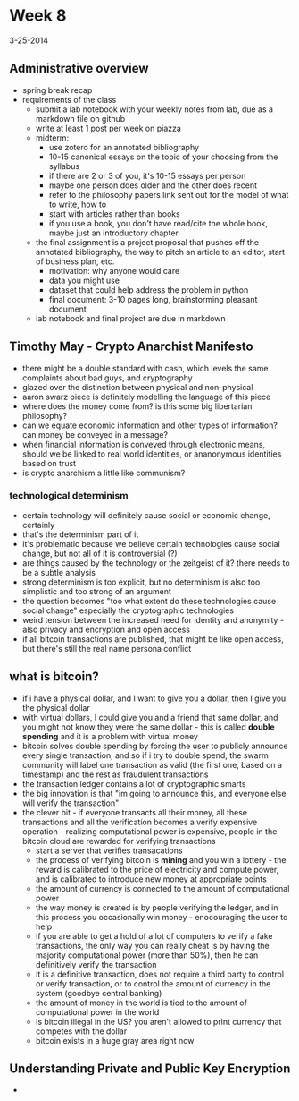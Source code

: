 # Week 8
3-25-2014

## Administrative overview
+ spring break recap
+ requirements of the class
	- submit a lab notebook with your weekly notes from lab, due as a markdown file on github
	- write at least 1 post per week on piazza
	- midterm:
		- use zotero for an annotated bibliography
		- 10-15 canonical essays on the topic of your choosing from the syllabus
		- if there are 2 or 3 of you, it's 10-15 essays per person
		- maybe one person does older and the other does recent
		- refer to the philosophy papers link sent out for the model of what to write, how to 
		- start with articles rather than books
		- if you use a book, you don't have read/cite the whole book, maybe just an introductory chapter
	- the final assignment is a project proposal that pushes off the annotated bibliography, the way to pitch an article to an editor, start of business plan, etc.
		- motivation: why anyone would care
		- data you might use
		- dataset that could help address the problem in python
		- final document: 3-10 pages long, brainstorming pleasant document
	- lab notebook and final project are due in markdown
	
## Timothy May - Crypto Anarchist Manifesto
- there might be a double standard with cash, which levels the same complaints about bad guys, and cryptography
- glazed over the distinction between physical and non-physical
- aaron swarz piece is definitely modelling the language of this piece
- where does the money come from? is this some big libertarian philosophy?
- can we equate economic information and other types of information? can money be conveyed in a message? 
- when financial information is conveyed through electronic means, should we be linked to real world identities, or ananonymous identities based on trust
- is crypto anarchism a little like communism?

### technological determinism
- certain technology will definitely cause social or economic change, certainly
- that's the determinism part of it
- it's problematic because we believe certain technologies cause social change, but not all of it is controversial (?)
- are things caused by the technology or the zeitgeist of it? there needs to be a subtle analysis
- strong determinism is too explicit, but no determinism is also too simplistic and too strong of an argument
- the question becomes "too what extent do these technologies cause social change" especially the cryptographic technologies
- weird tension between the increased need for identity and anonymity - also privacy and encryption and open access
- if all bitcoin transactions are published, that might be like open access, but there's still the real name persona conflict

## what is bitcoin?
+ if i have a physical dollar, and I want to give you a dollar, then I give you the physical dollar
+ with virtual dollars, I could give you and a friend that same dollar, and you might not know they were the same dollar - this is called **double spending** and it is a problem with virtual money
+ bitcoin solves double spending by forcing the user to publicly announce every single transaction, and so if i try to double spend, the swarm community will label one transaction as valid (the first one, based on a timestamp) and the rest as fraudulent transactions
+ the transaction ledger contains a lot of cryptographic smarts
+ the big innovation is that "im going to announce this, and everyone else will verify the transaction"
+ the clever bit - if everyone transacts all their money, all these transactions and all the verification becomes a verify expensive operation - realizing computational power is expensive, people in the bitcoin cloud are rewarded for verifying transactions
	- start a server that verifies transacations
	- the process of verifying bitcoin is **mining** and you win a lottery - the reward is calibrated to the price of electricity and compute power, and is calibrated to introduce new money at appropriate points
	- the amount of currency is connected to the amount of computational power
	- the way money is created is by people verifying the ledger, and in this process you occasionally win money - enocouraging the user to help
	- if you are able to get a hold of a lot of computers to verify a fake transactions, the only way you can really cheat is by having the majority computational power (more than 50%), then he can definitively verify the transaction
	- it is a definitive transaction, does not require a third party to control or verify transaction, or to control the amount of currency in the system (goodbye central banking)
	- the amount of money in the world is tied to the amount of computational power in the world
	- is bitcoin illegal in the US? you aren't allowed to print currency that competes with the dollar
	- bitcoin exists in a huge gray area right now

## Understanding Private and Public Key Encryption
+ 